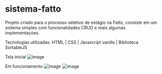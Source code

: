 # sistema-fatto
Projeto criado para o processo seletivo de estágio na Fatto, consiste em um sistema simples com funcionalidades CRUD e mais algumas implementações.

Tecnologias utilizadas: HTML | CSS | Javascript vanilla | Biblioteca SortableJS

Tela inicial
![image](https://user-images.githubusercontent.com/103969200/193841654-4e425bf4-4bdc-4843-a780-28592701ffa2.png)


Em funcionamento
![image](https://user-images.githubusercontent.com/103969200/193841744-b547a866-dd72-44d8-9efc-2fa2149a942a.png)
![image](https://user-images.githubusercontent.com/103969200/193841811-c2492a8b-ba50-4577-a810-c081c9f23e55.png)
